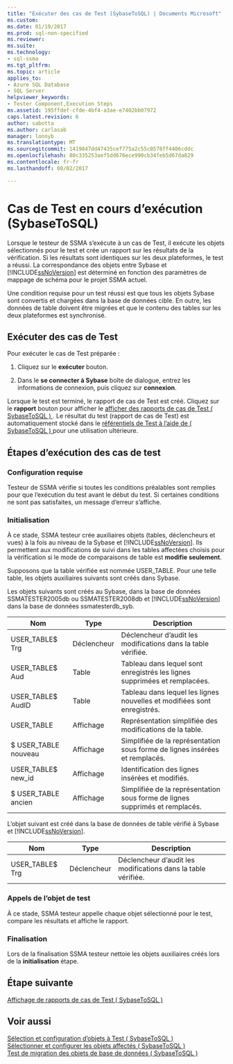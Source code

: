 ```yaml
---
title: "Exécuter des cas de Test (SybaseToSQL) | Documents Microsoft"
ms.custom: 
ms.date: 01/19/2017
ms.prod: sql-non-specified
ms.reviewer: 
ms.suite: 
ms.technology:
- sql-ssma
ms.tgt_pltfrm: 
ms.topic: article
applies_to:
- Azure SQL Database
- SQL Server
helpviewer_keywords:
- Tester Component,Execution Steps
ms.assetid: 195ffdef-cfde-4bf4-a3ae-e7402bb07972
caps.latest.revision: 6
author: sabotta
ms.author: carlasab
manager: lonnyb
ms.translationtype: MT
ms.sourcegitcommit: 1419847dd47435cef775a2c55c0578ff4406cddc
ms.openlocfilehash: 80c335253aef5dd676ece990cb34feb5d67da829
ms.contentlocale: fr-fr
ms.lasthandoff: 08/02/2017

---
```

# <a name="running-test-cases-sybasetosql"></a>Cas de Test en cours d’exécution (SybaseToSQL)
Lorsque le testeur de SSMA s’exécute à un cas de Test, il exécute les objets sélectionnés pour le test et crée un rapport sur les résultats de la vérification. Si les résultats sont identiques sur les deux plateformes, le test a réussi. La correspondance des objets entre Sybase et [!INCLUDE[ssNoVersion](../../includes/ssnoversion_md.md)] est déterminé en fonction des paramètres de mappage de schéma pour le projet SSMA actuel.  
  
Une condition requise pour un test réussi est que tous les objets Sybase sont convertis et chargées dans la base de données cible. En outre, les données de table doivent être migrées et que le contenu des tables sur les deux plateformes est synchronisé.  
  
## <a name="run-test-case"></a>Exécuter des cas de Test  
Pour exécuter le cas de Test préparée :  
  
1.  Cliquez sur le **exécuter** bouton.  
  
2.  Dans le **se connecter à Sybase** boîte de dialogue, entrez les informations de connexion, puis cliquez sur **connexion**.  
  
Lorsque le test est terminé, le rapport de cas de Test est créé. Cliquez sur le **rapport** bouton pour afficher le [afficher des rapports de cas de Test &#40; SybaseToSQL &#41; ](../../ssma/sybase/viewing-test-case-reports-sybasetosql.md). Le résultat du test (rapport de cas de Test) est automatiquement stocké dans le [référentiels de Test à l’aide de &#40; SybaseToSQL &#41; ](../../ssma/sybase/using-test-repositories-sybasetosql.md) pour une utilisation ultérieure.  
  
## <a name="test-case-execution-steps"></a>Étapes d’exécution des cas de test  
  
### <a name="prerequisites"></a>Configuration requise  
Testeur de SSMA vérifie si toutes les conditions préalables sont remplies pour que l’exécution du test avant le début du test. Si certaines conditions ne sont pas satisfaites, un message d’erreur s’affiche.  
  
### <a name="initialization"></a>Initialisation  
À ce stade, SSMA testeur crée auxiliaires objets (tables, déclencheurs et vues) à la fois au niveau de la Sybase et [!INCLUDE[ssNoVersion](../../includes/ssnoversion_md.md)]. Ils permettent aux modifications de suivi dans les tables affectées choisis pour la vérification si le mode de comparaisons de table est **modifie seulement**.  
  
Supposons que la table vérifiée est nommée USER_TABLE. Pour une telle table, les objets auxiliaires suivants sont créés dans Sybase.  
  
Les objets suivants sont créés au Sybase, dans la base de données SSMATESTER2005db ou SSMATESTER2008db et [!INCLUDE[ssNoVersion](../../includes/ssnoversion_md.md)] dans la base de données ssmatesterdb_syb.  
  
|Nom|Type| Description|  
|--------|--------|---------------|  
|USER_TABLE$ Trg|Déclencheur|Déclencheur d’audit les modifications dans la table vérifiée.|  
|USER_TABLE$ Aud|Table|Tableau dans lequel sont enregistrés les lignes supprimées et remplacées.|  
|USER_TABLE$ AudID|Table|Tableau dans lequel les lignes nouvelles et modifiées sont enregistrés.|  
|USER_TABLE|Affichage|Représentation simplifiée des modifications de la table.|  
|$ USER_TABLE nouveau|Affichage|Simplifiée de la représentation sous forme de lignes insérées et remplacés.|  
|USER_TABLE$ new_id|Affichage|Identification des lignes insérées et modifiés.|  
|$ USER_TABLE ancien|Affichage|Simplifiée de la représentation sous forme de lignes supprimés et remplacés.|  
  
L’objet suivant est créé dans la base de données de table vérifié à Sybase et [!INCLUDE[ssNoVersion](../../includes/ssnoversion_md.md)].  
  
|Nom|Type| Description|  
|--------|--------|---------------|  
|USER_TABLE$ Trg|Déclencheur|Déclencheur d’audit les modifications dans la table vérifiée.|  
  
### <a name="test-object-calls"></a>Appels de l’objet de test  
À ce stade, SSMA testeur appelle chaque objet sélectionné pour le test, compare les résultats et affiche le rapport.  
  
### <a name="finalization"></a>Finalisation  
Lors de la finalisation SSMA testeur nettoie les objets auxiliaires créés lors de la **initialisation** étape.  
  
## <a name="next-step"></a>Étape suivante  
[Affichage de rapports de cas de Test &#40; SybaseToSQL &#41;](../../ssma/sybase/viewing-test-case-reports-sybasetosql.md)  
  
## <a name="see-also"></a>Voir aussi  
[Sélection et configuration d’objets à Test &#40; SybaseToSQL &#41;](../../ssma/sybase/selecting-and-configuring-objects-to-test-sybasetosql.md)  
[Sélectionner et configurer les objets affectés &#40; SybaseToSQL &#41;](../../ssma/sybase/selecting-and-configuring-affected-objects-sybasetosql.md)  
[Test de migration des objets de base de données &#40; SybaseToSQL &#41;](../../ssma/sybase/testing-migrated-database-objects-sybasetosql.md)  
  

